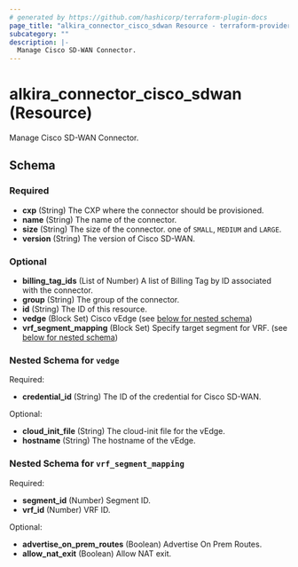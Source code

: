 ```yaml
---
# generated by https://github.com/hashicorp/terraform-plugin-docs
page_title: "alkira_connector_cisco_sdwan Resource - terraform-provider-alkira"
subcategory: ""
description: |-
  Manage Cisco SD-WAN Connector.
---
```


# alkira_connector_cisco_sdwan (Resource)

Manage Cisco SD-WAN Connector.



<!-- schema generated by tfplugindocs -->
## Schema

### Required

- **cxp** (String) The CXP where the connector should be provisioned.
- **name** (String) The name of the connector.
- **size** (String) The size of the connector. one of `SMALL`, `MEDIUM` and `LARGE`.
- **version** (String) The version of Cisco SD-WAN.

### Optional

- **billing_tag_ids** (List of Number) A list of Billing Tag by ID associated with the connector.
- **group** (String) The group of the connector.
- **id** (String) The ID of this resource.
- **vedge** (Block Set) Cisco vEdge (see [below for nested schema](#nestedblock--vedge))
- **vrf_segment_mapping** (Block Set) Specify target segment for VRF. (see [below for nested schema](#nestedblock--vrf_segment_mapping))

<a id="nestedblock--vedge"></a>
### Nested Schema for `vedge`

Required:

- **credential_id** (String) The ID of the credential for Cisco SD-WAN.

Optional:

- **cloud_init_file** (String) The cloud-init file for the vEdge.
- **hostname** (String) The hostname of the vEdge.


<a id="nestedblock--vrf_segment_mapping"></a>
### Nested Schema for `vrf_segment_mapping`

Required:

- **segment_id** (Number) Segment ID.
- **vrf_id** (Number) VRF ID.

Optional:

- **advertise_on_prem_routes** (Boolean) Advertise On Prem Routes.
- **allow_nat_exit** (Boolean) Allow NAT exit.


